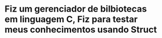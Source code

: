 <h1>
  Fiz um gerenciador de bilbiotecas em linguagem C, Fiz para testar meus conhecimentos usando Struct 
</h1>
